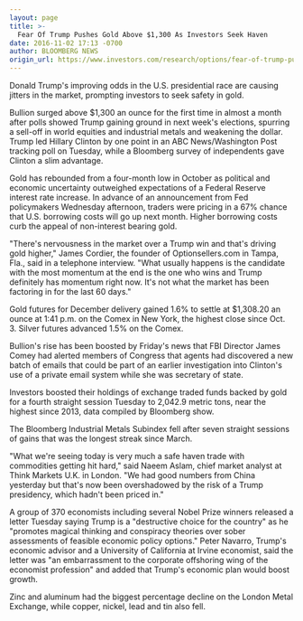 ```yaml
---
layout: page
title: >-
  Fear Of Trump Pushes Gold Above $1,300 As Investors Seek Haven
date: 2016-11-02 17:13 -0700
author: BLOOMBERG NEWS
origin_url: https://www.investors.com/research/options/fear-of-trump-pushes-gold-above-1300-as-investors-seek-haven/
---
```






Donald Trump's improving odds in the U.S. presidential race are causing jitters in the market, prompting investors to seek safety in gold.


Bullion surged above $1,300 an ounce for the first time in almost a month after polls showed Trump gaining ground in next week's elections, spurring a sell-off in world equities and industrial metals and weakening the dollar. Trump led Hillary Clinton by one point in an ABC News/Washington Post tracking poll on Tuesday, while a Bloomberg survey of independents gave Clinton a slim advantage.


Gold has rebounded from a four-month low in October as political and economic uncertainty outweighed expectations of a Federal Reserve interest rate increase. In advance of an announcement from Fed policymakers Wednesday afternoon, traders were pricing in a 67% chance that U.S. borrowing costs will go up next month. Higher borrowing costs curb the appeal of non-interest bearing gold.


"There's nervousness in the market over a Trump win and that's driving gold higher," James Cordier, the founder of Optionsellers.com in Tampa, Fla., said in a telephone interview. "What usually happens is the candidate with the most momentum at the end is the one who wins and Trump definitely has momentum right now. It's not what the market has been factoring in for the last 60 days."


Gold futures for December delivery gained 1.6% to settle at $1,308.20 an ounce at 1:41 p.m. on the Comex in New York, the highest close since Oct. 3. Silver futures advanced 1.5% on the Comex.


Bullion's rise has been boosted by Friday's news that FBI Director James Comey had alerted members of Congress that agents had discovered a new batch of emails that could be part of an earlier investigation into Clinton's use of a private email system while she was secretary of state.


Investors boosted their holdings of exchange traded funds backed by gold for a fourth straight session Tuesday to 2,042.9 metric tons, near the highest since 2013, data compiled by Bloomberg show.


The Bloomberg Industrial Metals Subindex fell after seven straight sessions of gains that was the longest streak since March.


"What we're seeing today is very much a safe haven trade with commodities getting hit hard," said Naeem Aslam, chief market analyst at Think Markets U.K. in London. "We had good numbers from China yesterday but that's now been overshadowed by the risk of a Trump presidency, which hadn't been priced in."


A group of 370 economists including several Nobel Prize winners released a letter Tuesday saying Trump is a "destructive choice for the country" as he "promotes magical thinking and conspiracy theories over sober assessments of feasible economic policy options." Peter Navarro, Trump's economic advisor and a University of California at Irvine economist, said the letter was "an embarrassment to the corporate offshoring wing of the economist profession" and added that Trump's economic plan would boost growth.


Zinc and aluminum had the biggest percentage decline on the London Metal Exchange, while copper, nickel, lead and tin also fell.




